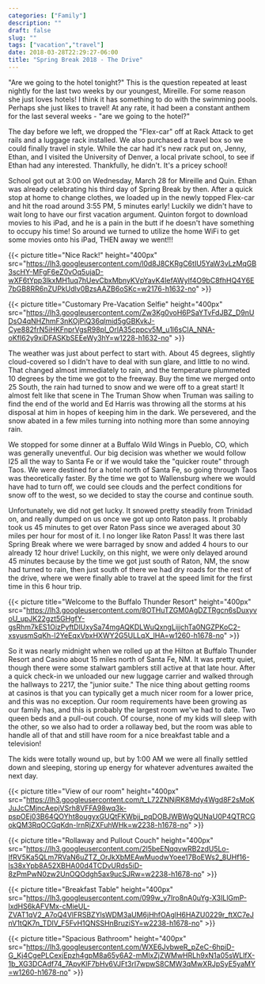 ```yaml
---
categories: ["Family"]
description: ""
draft: false
slug: ""
tags: ["vacation","travel"]
date: 2018-03-28T22:29:27-06:00
title: "Spring Break 2018 - The Drive"
---
```


"Are we going to the hotel tonight?" This is the question repeated at least nightly for the last two weeks by our youngest, Mireille. For some reason she just loves hotels! I think it has something to do with the swimming pools. Perhaps she just likes to travel! At any rate, it had been a constant anthem for the last several weeks - "are we going to the hotel?"

The day before we left, we dropped the "Flex-car" off at Rack Attack to get rails and a luggage rack installed. We also purchased a travel box so we could finally travel in style. While the car had it's new rack put on, Jenny, Ethan, and I visited the University of Denver, a local private school, to see if Ethan had any interested. Thankfully, he didn't. It's a pricey school!

School got out at 3:00 on Wednesday, March 28 for Mireille and Quin. Ethan was already celebrating his third day of Spring Break by then. After a quick stop at home to change clothes, we loaded up in the newly topped Flex-car and hit the road around 3:55 PM, 5 minutes early! Luckily we didn't have to wait long to have our first vacation argument. Quinton forgot to download movies to his iPad, and he is a pain in the butt if he doesn't have something to occupy his time! So around we turned to utilize the home WiFi to get some movies onto his iPad, THEN away we went!!!

{{< picture title="Nice Rack!" height="400px" src="https://lh3.googleusercontent.com/l0d8J8CKRgC6tIU5YaW3vLzMqGB3scHY-MFgF6eZ0vOq5ujaD-wXF6tYpp3lkxMH1uq7hUevCbxMbnyKVpYavK4IefAWyIf4O9bC8fhHQ4Y6E7bGB8RR6nZUPkUdlv0BzsAAZB6oSKc=w2176-h1632-no" >}}

{{< picture title="Customary Pre-Vacation Selfie" height="400px" src="https://lh3.googleusercontent.com/Zw3Kg0voH6PSaYTvFdJBZ_D9nUDsO4qNHZhmF3nKOjPiQ36qlmid5gGBKvkJ-Cye882frN5iHKFnprVgsR98pl_OrlA35cppcv5M_u1l6sClA_NNA-oKfI62y9xiDFASKbSEEeWy3hY=w1228-h1632-no" >}}

The weather was just about perfect to start with. About 45 degrees, slightly cloud-covered so I didn't have to deal with sun glare, and little to no wind. That changed almost immediately to rain, and the temperature plummeted 10 degrees by the time we got to the freeway. Buy the time we merged onto 25 South, the rain had turned to snow and we were off to a great start! It almost felt like that scene in The Truman Show when Truman was sailing to find the end of the world and Ed Harris was throwing all the storms at his disposal at him in hopes of keeping him in the dark. We persevered, and the snow abated in a few miles turning into nothing more than some annoying rain.

We stopped for some dinner at a Buffalo Wild Wings in Pueblo, CO, which was generally uneventful. Our big decision was whether we would follow I25 all the way to Santa Fe or if we would take the "quicker route" through Taos. We were destined for a hotel north of Santa Fe, so going through Taos was theoretically faster. By the time we got to Wallensburg where we would have had to turn off, we could see clouds and the perfect conditions for snow off to the west, so we decided to stay the course and continue south.

Unfortunately, we did not get lucky. It snowed pretty steadily from Trinidad on, and really dumped on us once we got up onto Raton pass. It probably took us 45 minutes to get over Raton Pass since we averaged about 30 miles per hour for most of it. I no longer like Raton Pass! It was there last Spring Break where we were barraged by snow and added 4 hours to our already 12 hour drive! Luckily, on this night, we were only delayed around 45 minutes because by the time we got just south of Raton, NM, the snow had turned to rain, then just south of there we had dry roads for the rest of the drive, where we were finally able to travel at the speed limit for the first time in this 6 hour trip.

{{< picture title="Welcome to the Buffalo Thunder Resort" height="400px" src="https://lh3.googleusercontent.com/8OTHuTZGM0AgDZTRgcn6sDuxyvoU_upJK22gzt5GHgfY-gsRhm7kES1OizPyftDlUxySa74mgAQKDLWuQxngLijjchTa0NGZPKoC2-xsyusmSqKh-l2YeEqxVbxHXWY2G5ULLqX_lHA=w1260-h1678-no" >}}

So it was nearly midnight when we rolled up at the Hilton at Buffalo Thunder Resort and Casino about 15 miles north of Santa Fe, NM. It was pretty quiet, though there were some stalwart gamblers still active at that late hour. After a quick check-in we unloaded our new luggage carrier and walked through the hallways to 2217, the "junior suite." The nice thing about getting rooms at casinos is that you can typically get a much nicer room for a lower price, and this was no exception. Our room requirements have been growing as our family has, and this is probably the largest room we've had to date. Two queen beds and a pull-out couch. Of course, none of my kids will sleep with the other, so we also had to order a rollaway bed, but the room was able to handle all of that and still have room for a nice breakfast table and a television!

The kids were totally wound up, but by 1:00 AM we were all finally settled down and sleeping, storing up energy for whatever adventures awaited the next day.

{{< picture title="View of our room" height="400px" src="https://lh3.googleusercontent.com/t_L72ZNNjRK8Mdy4Wgd8F2sMoKJuJcCMjncAepjVSrh8VFFA98wq3k-pspOEj03B64QOYht8ougyxGUQtFKWbjj_pqDOBJWBWgQUNaU0P4QTRCGokQM3RqOCGqKdn-lrnRjZXFuhWHk=w2238-h1678-no" >}}

{{< picture title="Rollaway and Pullout Couch" height="400px" src="https://lh3.googleusercontent.com/2l5beENqqvwRB2zdU5Lo-IfRV5Ka5QLm7RVaN6uZTZ_OrJkXbMEAwMuodwYoee17BoEWs2_8UHf16-ls38xYpb8A52XBHA00d4TCDvURds5iD-8zPmPwN0zw2UnOQOdgh5ax9ucSJRw=w2238-h1678-no" >}}

{{< picture title="Breakfast Table" height="400px" src="https://lh3.googleusercontent.com/099w_y7Iro8nA0uYg-X3ILlGmP-lxdHS6kAFVMx-cMieUL-ZVAT1qV2_A7oQ4VlFRSBZYlsWDM3aUM6jHhfOAglH6HAZU0229r_ftXC7eJnV1tQK7n_TDlV_F5FvH1QNSSHnBruziSY=w2238-h1678-no" >}}

{{< picture title="Spacious Bathroom" height="400px" src="https://lh3.googleusercontent.com/WXE6JvbweR_pZeC-6hpiD-G_Kj4CgePLCexjEpzh4gpM8a65y6A2-mMlxZjZWMwHRLh9xN1a05sWLlfX-1b_XG3DCAdf74_7ApvKlF7bHv6VJFt3rl7wpwS8CMW3qMwXRJpSyE5yaMY=w1260-h1678-no" >}}
